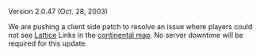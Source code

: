 Version 2.0.47 (Oct. 28, 2003)

We are pushing a client side patch to resolve an issue where players could not
see [Lattice](../terminology/Lattice.md) Links in the
[continental map](../etc/Continental_Map.md). No server downtime will be
required for this update.
